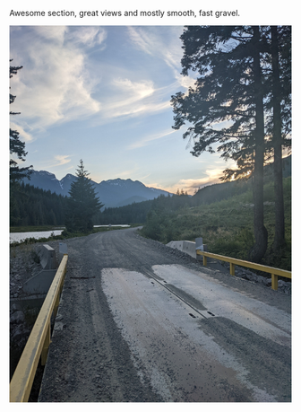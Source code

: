 Awesome section, great views and mostly smooth, fast gravel.

![Photo](resources/img/rock-bay-fsr-1.jpg)